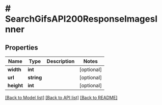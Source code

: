 # # SearchGifsAPI200ResponseImagesInner

## Properties

Name | Type | Description | Notes
------------ | ------------- | ------------- | -------------
**width** | **int** |  | [optional]
**url** | **string** |  | [optional]
**height** | **int** |  | [optional]

[[Back to Model list]](../../README.md#models) [[Back to API list]](../../README.md#endpoints) [[Back to README]](../../README.md)
